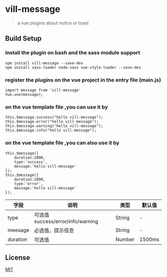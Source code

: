 # vill-message

> a vue plugins about notice or toast

## Build Setup

### install the plugin on bash and the sass module support

```
npm install vill-message --save-dev
npm install sass-loader node-sass vue-style-loader --save-dev
```

### register the plugins on the vue project in the entry file (main.js)

```
import message from 'vill-message'
Vue.use(message);
```

### on the vue template file ,you can use it by

```
this.$message.success("hello vill-message");
this.$message.error("hello vill-message");
this.$message.warning("hello vill-message");
this.$message.info("hello vill-message");
```

### on the vue template file ,you can also use it by

```
this.$message({
    duration:2000,
    type:'success',
    message:'hello vill-message'
});
this.$message({
    duration:2000,
    type:'error',
    message:'hello vill-message'
});

```

| 字段 | 说明 | 类型 | 默认值
|----- | ----- | ----- | ----- 
| type | 可选值 success/error/info/warning| String | -
| meesage | 必选值，提示信息 | String | -
| duration | 可选值 | Number | 1500ms
## License
[MIT](http://opensource.org/licenses/MIT)
